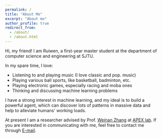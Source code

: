 ```yaml
---
permalink: /
title: "About Me"
excerpt: "About me"
author_profile: true
redirect_from: 
  - /about/
  - /about.html
---
```


Hi, my friend! I am Ruiwen, a first-year master student at the department of computer science and engineering at SJTU.

In my spare time, I love:
* Listening to and playing music (I love classic and pop. music)
* Playing various ball sports, like basketball, badminton, etc.
* Playing electronic games, especially racing and moba ones
* Thinking and discussing machine learning problems

I have a strong interest in machine learning, and my ideal is to build a powerful agent, which can discover lots of patterns in massive data and help to alleviate humans' working loads.

At present I am a researcher advised by Prof. [Weinan Zhang](https://wnzhang.net) at [APEX lab](http://apex.sjtu.edu.cn). If you are interested in communicating with me, feel free to contact me through [E-mail](mailto:skyriver@sjtu.edu.cn).
